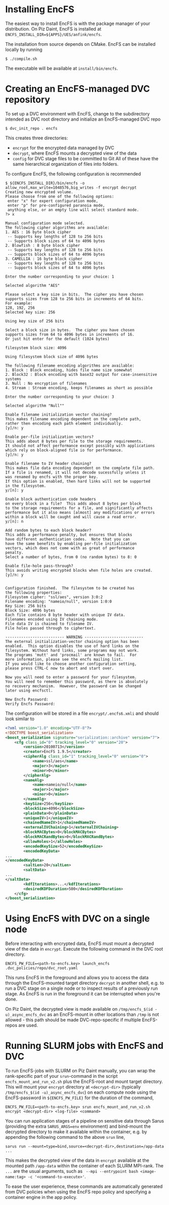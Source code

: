 # Installing EncFS

The easiest way to install EncFS is with the package manager of your distribution. On Piz Daint, EncFS is installed at `ENCFS_INSTALL_DIR=${APPS}/UES/anfink/encfs`.

The installation from source depends on CMake. EncFS can be installed locally by running
```shell
$ ./compile.sh
```
The executable will be available at `install/bin/encfs`.

# Creating an EncFS-managed DVC repository

To set up a DVC environment with EncFS, change to the subdirectory intended as DVC root directory and initialize an EncFS-managed DVC repo

```shell
$ dvc_init_repo . encfs
```

This creates three directories:
 * `encrypt` for the encrypted data managed by DVC
 * `decrypt`, where EncFS mounts a decrypted view of the data
 * `config` for DVC stage files to be committed to Git
All of these have the same hierarchical organization of files into folders.

To configure EncFS, the following configuration is recommended
```shell
$ ${ENCFS_INSTALL_DIR}/bin/encfs -o allow_root,max_write=1048576,big_writes -f encrypt decrypt
Creating new encrypted volume.
Please choose from one of the following options:
 enter "x" for expert configuration mode,
 enter "p" for pre-configured paranoia mode,
 anything else, or an empty line will select standard mode.
?> x

Manual configuration mode selected.
The following cipher algorithms are available:
1. AES : 16 byte block cipher
 -- Supports key lengths of 128 to 256 bits
 -- Supports block sizes of 64 to 4096 bytes
2. Blowfish : 8 byte block cipher
 -- Supports key lengths of 128 to 256 bits
 -- Supports block sizes of 64 to 4096 bytes
3. CAMELLIA : 16 byte block cipher
 -- Supports key lengths of 128 to 256 bits
 -- Supports block sizes of 64 to 4096 bytes

Enter the number corresponding to your choice: 1

Selected algorithm "AES"

Please select a key size in bits.  The cipher you have chosen
supports sizes from 128 to 256 bits in increments of 64 bits.
For example: 
128, 192, 256
Selected key size: 256

Using key size of 256 bits

Select a block size in bytes.  The cipher you have chosen
supports sizes from 64 to 4096 bytes in increments of 16.
Or just hit enter for the default (1024 bytes)

filesystem block size: 4096

Using filesystem block size of 4096 bytes

The following filename encoding algorithms are available:
1. Block : Block encoding, hides file name size somewhat
2. Block32 : Block encoding with base32 output for case-insensitive systems
3. Null : No encryption of filenames
4. Stream : Stream encoding, keeps filenames as short as possible

Enter the number corresponding to your choice: 3

Selected algorithm "Null""

Enable filename initialization vector chaining?
This makes filename encoding dependent on the complete path, 
rather then encoding each path element individually.
[y]/n: y

Enable per-file initialization vectors?
This adds about 8 bytes per file to the storage requirements.
It should not affect performance except possibly with applications
which rely on block-aligned file io for performance.
[y]/n: y

Enable filename to IV header chaining?
This makes file data encoding dependent on the complete file path.
If a file is renamed, it will not decode sucessfully unless it
was renamed by encfs with the proper key.
If this option is enabled, then hard links will not be supported
in the filesystem.
y/[n]: y

Enable block authentication code headers
on every block in a file?  This adds about 8 bytes per block
to the storage requirements for a file, and significantly affects
performance but it also means [almost] any modifications or errors
within a block will be caught and will cause a read error.
y/[n]: n

Add random bytes to each block header?
This adds a performance penalty, but ensures that blocks
have different authentication codes.  Note that you can
have the same benefits by enabling per-file initialization
vectors, which does not come with as great of performance
penalty. 
Select a number of bytes, from 0 (no random bytes) to 8: 0

Enable file-hole pass-through?
This avoids writing encrypted blocks when file holes are created.
[y]/n: y


Configuration finished.  The filesystem to be created has
the following properties:
Filesystem cipher: "ssl/aes", version 3:0:2
Filename encoding: "nameio/null", version 1:0:0
Key Size: 256 bits
Block Size: 4096 bytes
Each file contains 8 byte header with unique IV data.
Filenames encoded using IV chaining mode.
File data IV is chained to filename IV.
File holes passed through to ciphertext.

-------------------------- WARNING --------------------------
The external initialization-vector chaining option has been
enabled.  This option disables the use of hard links on the
filesystem. Without hard links, some programs may not work.
The programs 'mutt' and 'procmail' are known to fail.  For
more information, please see the encfs mailing list.
If you would like to choose another configuration setting,
please press CTRL-C now to abort and start over.

Now you will need to enter a password for your filesystem.
You will need to remember this password, as there is absolutely
no recovery mechanism.  However, the password can be changed
later using encfsctl.

New Encfs Password: 
Verify Encfs Password:
```
The configuration will be stored in a file `encrypt/.encfs6.xmli` and should look similar to 

```xml
<?xml version="1.0" encoding="UTF-8"?>
<!DOCTYPE boost_serialization>
<boost_serialization signature="serialization::archive" version="7">
    <cfg class_id="0" tracking_level="0" version="20">
        <version>20100713</version>
        <creator>EncFS 1.9.5</creator>
        <cipherAlg class_id="1" tracking_level="0" version="0">
            <name>ssl/aes</name>
            <major>3</major>
            <minor>0</minor>
        </cipherAlg>
        <nameAlg>
            <name>nameio/null</name>
            <major>1</major>
            <minor>0</minor>
        </nameAlg>
        <keySize>256</keySize>
        <blockSize>4096</blockSize>
        <plainData>0</plainData>
        <uniqueIV>1</uniqueIV>
        <chainedNameIV>1</chainedNameIV>
        <externalIVChaining>1</externalIVChaining>
        <blockMACBytes>0</blockMACBytes>
        <blockMACRandBytes>0</blockMACRandBytes>
        <allowHoles>1</allowHoles>
        <encodedKeySize>52</encodedKeySize>
        <encodedKeyData>
...
</encodedKeyData>
        <saltLen>20</saltLen>
        <saltData>
...
</saltData>
        <kdfIterations>...</kdfIterations>
        <desiredKDFDuration>500</desiredKDFDuration>
    </cfg>
</boost_serialization>
```

# Using EncFS with DVC on a single node

Before interacting with encrypted data, EncFS must mount a decrypted view of the data in `encrypt`. Execute the following command in the DVC root directory.
```shell
ENCFS_PW_FILE=<path-to-encfs.key> launch_encfs .dvc_policies/repo/dvc_root.yaml 
```
This runs EncFS in the foreground and allows you to access the data through the EncFS-mounted target directory `decrypt` in another shell, e.g. to run a DVC stage on a single node or to inspect results of a previously run stage. As EncFS is run in the foreground it can be interrupted when you're done. 

On Piz Daint, the decrypted view is made available on `/tmp/encfs_$(id -u)_async_encfs_dvc` as an EncFS-mount in other locations than `/tmp` is not allowed - this path should be made DVC-repo-specific if multiple EncFS-repos are used.

# Running SLURM jobs with EncFS and DVC

To run EncFS-jobs with SLURM on Piz Daint manually, you can wrap the rank-specific part of your `srun`-command in the script `encfs_mount_and_run_v2.sh` plus the EncFS-root and mount target directory. This will mount your `encrypt` directory at `<decrypt-dir>` (typically `/tmp/encfs_$(id -u)_async_encfs_dvc`) on each compute node using the EncFS-password in `${ENCFS_PW_FILE}` for the duration of the command,

```shell
ENCFS_PW_FILE=<path-to-encfs.key> srun encfs_mount_and_run_v2.sh encrypt <decrypt-dir> <log-file> <command>
```

You can run application stages of a pipeline on sensitive data through Sarus (providing the extra `SARUS_ARGS=env` environment) and bind-mount the decrypted directory to make it available within the container, e.g. by appending the following command to the above `srun` line,
```shell
sarus run --mount=type=bind,source=<decrypt-dir>,destination=/app-data ...
```
This makes the decrypted view of the data in `encrypt` available at the mounted path `/app-data` within the container of each SLURM MPI-rank. The `...` are the usual arguments, such as ` --mpi --entrypoint bash <image-name:tag> -c '<command-to-execute>'`.

To ease the user experience, these commands are automatically generated from DVC policies when using the EncFS repo policy and specifying a container engine in the app policy.